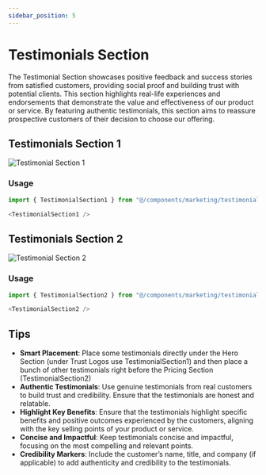 ```yaml
---
sidebar_position: 5
---
```

# Testimonials Section

The Testimonial Section showcases positive feedback and success stories from satisfied customers, providing social proof and building trust with potential clients. This section highlights real-life experiences and endorsements that demonstrate the value and effectiveness of our product or service. By featuring authentic testimonials, this section aims to reassure prospective customers of their decision to choose our offering.

## Testimonials Section 1
![Testimonial Section 1](/img/testimonial-section-1.jpg)

### Usage
```typescript
import { TestimonialSection1 } from "@/components/marketing/testimonial-section1";
```
```typescript
<TestimonialSection1 />
```

## Testimonials Section 2
![Testimonial Section 2](/img/testimonial-section-2.jpg)

### Usage
```typescript
import { TestimonialSection2 } from "@/components/marketing/testimonial-section2";
```
```typescript
<TestimonialSection2 />
```

## Tips

- **Smart Placement**: Place some testimonials directly under the Hero Section (under Trust Logos use TestimonialSection1) and then place a bunch of other testimonials right before the Pricing Section (TestimonialSection2) 
- **Authentic Testimonials**: Use genuine testimonials from real customers to build trust and credibility. Ensure that the testimonials are honest and relatable.
- **Highlight Key Benefits**: Ensure that the testimonials highlight specific benefits and positive outcomes experienced by the customers, aligning with the key selling points of your product or service.
- **Concise and Impactful**: Keep testimonials concise and impactful, focusing on the most compelling and relevant points.
- **Credibility Markers**: Include the customer’s name, title, and company (if applicable) to add authenticity and credibility to the testimonials.


